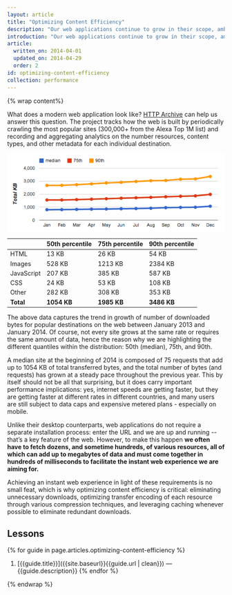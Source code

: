 ```yaml
---
layout: article
title: "Optimizing Content Efficiency"
description: "Our web applications continue to grow in their scope, ambition, and functionality - that's a good thing. However, the relentless march towards a richer web is driving another trend: the amount of data downloaded by each application continues to increase at a steady pace. To deliver great performance we need to optimize delivery of each and every byte of data!"
introduction: "Our web applications continue to grow in their scope, ambition, and functionality - that's a good thing. However, the relentless march towards a richer web is driving another trend: the amount of data downloaded by each application continues to increase at a steady pace. To deliver great performance we need to optimize delivery of each and every byte of data!"
article:
  written_on: 2014-04-01
  updated_on: 2014-04-29
  order: 2
id: optimizing-content-efficiency
collection: performance
---
```


{% wrap content%}

<style>
  img, video, object {
    max-width: 100%;
  }

  img.center {
    display: block;
    margin-left: auto;
    margin-right: auto;
  }
</style>

What does a modern web application look like? [HTTP Archive](http://httparchive.org/) can help us answer this question. The project tracks how the web is built by periodically crawling the most popular sites (300,000+ from the Alexa Top 1M list) and recording and aggregating analytics on the number resources, content types, and other metadata for each individual destination.

<img src="images/http-archive-trends.png" class="center" alt="HTTP Archive trends">

<table>
<thead>
  <tr>
    <th></th>
    <th>50th percentile</th>
    <th>75th percentile</th>
    <th>90th percentile</th>
  </tr>
</thead>
<tr>
  <td data-th="type">HTML</td>
  <td data-th="50%">13 KB</td>
  <td data-th="75%">26 KB</td>
  <td data-th="90%">54 KB</td>
</tr>
<tr>
  <td data-th="type">Images</td>
  <td data-th="50%">528 KB</td>
  <td data-th="75%">1213 KB</td>
  <td data-th="90%">2384 KB</td>
</tr>
<tr>
  <td data-th="type">JavaScript</td>
  <td data-th="50%">207 KB</td>
  <td data-th="75%">385 KB</td>
  <td data-th="90%">587 KB</td>
</tr>
<tr>
  <td data-th="type">CSS</td>
  <td data-th="50%">24 KB</td>
  <td data-th="75%">53 KB</td>
  <td data-th="90%">108 KB</td>
</tr>
<tr>
  <td data-th="type">Other</td>
  <td data-th="50%">282 KB</td>
  <td data-th="75%">308 KB</td>
  <td data-th="90%">353 KB</td>
</tr>
<tr>
  <td data-th="type"><strong>Total</strong></td>
  <td data-th="50%"><strong>1054 KB</strong></td>
  <td data-th="75%"><strong>1985 KB</strong></td>
  <td data-th="90%"><strong>3486 KB</strong></td>
</tr>
</table>

The above data captures the trend in growth of number of downloaded bytes for popular destinations on the web between January 2013 and January 2014. Of course, not every site grows at the same rate or requires the same amount of data, hence the reason why we are highlighting the different quantiles within the distribution: 50th (median), 75th, and 90th.

A median site at the beginning of 2014 is composed of 75 requests that add up to 1054 KB of total transferred bytes, and the total number of bytes (and requests) has grown at a steady pace throughout the previous year. This by itself should not be all that surprising, but it does carry important performance implications: yes, internet speeds are getting faster, but they are getting faster at different rates in different countries, and many users are still subject to data caps and expensive metered plans - especially on mobile.

Unlike their desktop counterparts, web applications do not require a separate installation process: enter the URL and we are up and running -- that’s a key feature of the web. However, to make this happen **we often have to fetch dozens, and sometime hundreds, of various resources, all of which can add up to megabytes of data and must come together in hundreds of milliseconds to facilitate the instant web experience we are aiming for.**

Achieving an instant web experience in light of these requirements is no small feat, which is why optimizing content efficiency is critical: eliminating unnecessary downloads, optimizing transfer encoding of each resource through various compression techniques, and leveraging caching whenever possible to eliminate redundant downloads.

## Lessons

{% for guide in page.articles.optimizing-content-efficiency %}
1. [{{guide.title}}]({{site.baseurl}}{{guide.url | clean}}) &mdash;
{{guide.description}}
{% endfor %}

{% endwrap %}
